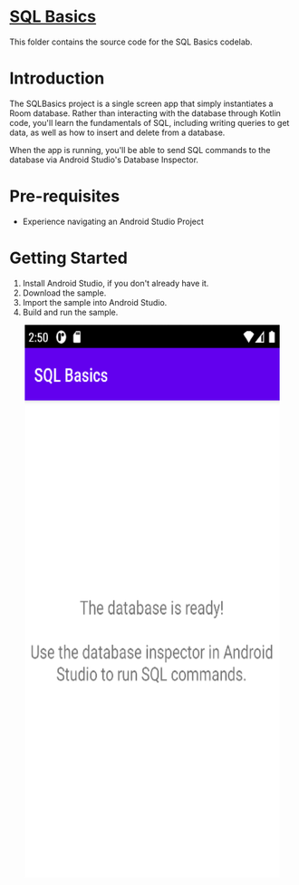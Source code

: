 # [SQL Basics](https://developer.android.com/codelabs/basic-android-kotlin-training-sql-basics)

This folder contains the source code for the SQL Basics codelab.

# Introduction

The SQLBasics project is a single screen app that simply instantiates a Room database. Rather than interacting with the database through Kotlin code, you'll learn the fundamentals of SQL, including writing queries to get data, as well as how to insert and delete from a database.

When the app is running, you'll be able to send SQL commands to the database via Android Studio's Database Inspector.

# Pre-requisites
* Experience navigating an Android Studio Project

# Getting Started
1. Install Android Studio, if you don't already have it.
2. Download the sample.
3. Import the sample into Android Studio.
4. Build and run the sample.
   
<p align="center">
 <img src="https://github.com/basarYargici/AndroidWorkspace/blob/main/SQLBasicsApp/assets/img.png" 
width="450" height="975">
</p>

